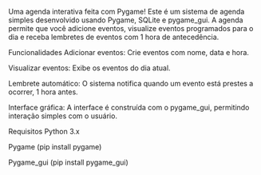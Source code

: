 Uma agenda interativa feita com Pygame!
Este é um sistema de agenda simples desenvolvido usando Pygame, SQLite e pygame_gui. A agenda permite que você adicione eventos, visualize eventos programados para o dia e receba lembretes de eventos com 1 hora de antecedência.


Funcionalidades
Adicionar eventos: Crie eventos com nome, data e hora.

Visualizar eventos: Exibe os eventos do dia atual.

Lembrete automático: O sistema notifica quando um evento está prestes a ocorrer, 1 hora antes.

Interface gráfica: A interface é construída com o pygame_gui, permitindo interação simples com o usuário.


Requisitos
Python 3.x

Pygame (pip install pygame)

Pygame_gui (pip install pygame_gui)

